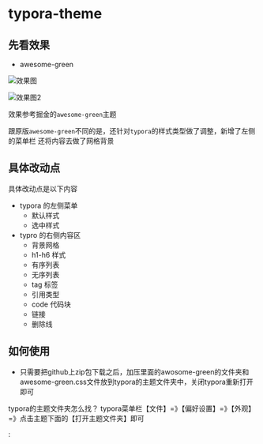 # typora-theme

## 先看效果
- awesome-green

![效果图](https://tva1.sinaimg.cn/large/006y8mN6ly1h6scpunpbdj31b40u0n19.jpg)

![效果图2](https://tva1.sinaimg.cn/large/006y8mN6ly1h6scxwok98j30qq11kwhz.jpg)

效果参考掘金的`awesome-green`主题

跟原版`awesome-green`不同的是，还针对`typora`的样式类型做了调整，新增了左侧的菜单栏
还将内容去做了网格背景

## 具体改动点
具体改动点是以下内容

- typora 的左侧菜单
  - 默认样式
  - 选中样式
- typro 的右侧内容区
  - 背景网格
  - h1-h6 样式
  - 有序列表
  - 无序列表
  - tag 标签
  - 引用类型
  - code 代码块
  - 链接
  - 删除线

## 如何使用

* 只需要把github上zip包下载之后，加压里面的awosome-green的文件夹和awesome-green.css文件放到typora的主题文件夹中，关闭typora重新打开即可

typora的主题文件夹怎么找？
typora菜单栏【文件】=》【偏好设置】=》【外观】=》点击主题下面的【打开主题文件夹】即可


: